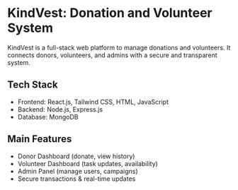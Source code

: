 # KindVest: Donation and Volunteer System

KindVest is a full-stack web platform to manage donations and volunteers. It connects donors, volunteers, and admins with a secure and transparent system.

## Tech Stack
- Frontend: React.js, Tailwind CSS, HTML, JavaScript
- Backend: Node.js, Express.js
- Database: MongoDB

## Main Features
- Donor Dashboard (donate, view history)
- Volunteer Dashboard (task updates, availability)
- Admin Panel (manage users, campaigns)
- Secure transactions & real-time updates
